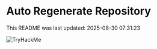 # Auto Regenerate Repository

This README was last updated: 2025-08-30 07:31:23

 ![TryHackMe](https://tryhackme.com/badge/533634)